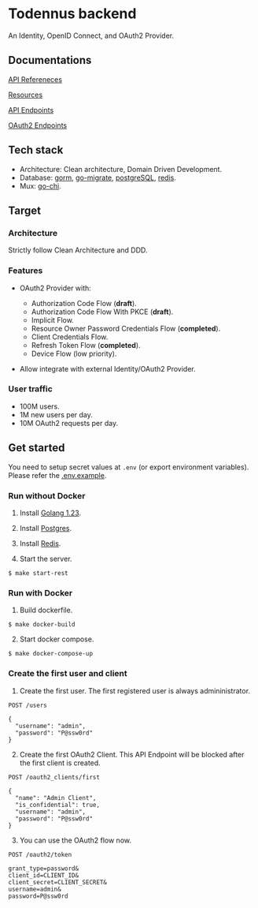 # Todennus backend

An Identity, OpenID Connect, and OAuth2 Provider.

## Documentations

[API Refereneces](./docs/references.md)

[Resources](./docs/resources.md)

[API Endpoints](./docs/endpoints.md)

[OAuth2 Endpoints](./docs/oauth2_endpoints.md)

## Tech stack

- Architecture: Clean architecture, Domain Driven Development.
- Database: [gorm](https://github.com/go-gorm/gorm), [go-migrate](https://github.com/golang-migrate/migrate), [postgreSQL](https://www.postgresql.org/), [redis](https://redis.io/).
- Mux: [go-chi](https://github.com/go-chi/chi).

## Target

### Architecture

Strictly follow Clean Architecture and DDD.

### Features

- OAuth2 Provider with:
  + Authorization Code Flow (**draft**).
  + Authorization Code Flow With PKCE (**draft**).
  + Implicit Flow.
  + Resource Owner Password Credentials Flow (**completed**).
  + Client Credentials Flow.
  + Refresh Token Flow (**completed**).
  + Device Flow (low priority).

- Allow integrate with external Identity/OAuth2 Provider.

### User traffic

- 100M users.
- 1M new users per day.
- 10M OAuth2 requests per day.

## Get started

You need to setup secret values at `.env` (or export environment variables).
Please refer the [.env.example](./.env.example).

###  Run without Docker

1. Install [Golang 1.23](https://go.dev/doc/install).

2. Install [Postgres](https://www.postgresql.org/download/).

3. Install [Redis](https://redis.io/docs/latest/operate/oss_and_stack/install/install-redis/).

4. Start the server.

```shell
$ make start-rest
```

### Run with Docker

1. Build dockerfile.

```shell
$ make docker-build
```

2. Start docker compose.

```shell
$ make docker-compose-up
```

### Create the first user and client

1. Create the first user. The first registered user is always admininistrator.

```
POST /users

{
  "username": "admin",
  "password": "P@ssw0rd"
}
```

2. Create the first OAuth2 Client. This API Endpoint will be blocked after the
first client is created.

```
POST /oauth2_clients/first

{
  "name": "Admin Client",
  "is_confidential": true,
  "username": "admin",
  "password": "P@ssw0rd"
}
```

3. You can use the OAuth2 flow now.

```
POST /oauth2/token

grant_type=password&
client_id=CLIENT_ID&
client_secret=CLIENT_SECRET&
username=admin&
password=P@ssw0rd
```
